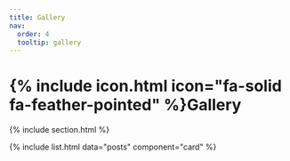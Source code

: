 ```yaml
---
title: Gallery
nav:
  order: 4
  tooltip: gallery
---
```


# {% include icon.html icon="fa-solid fa-feather-pointed" %}Gallery

{% include section.html %}

{% include list.html data="posts" component="card" %}